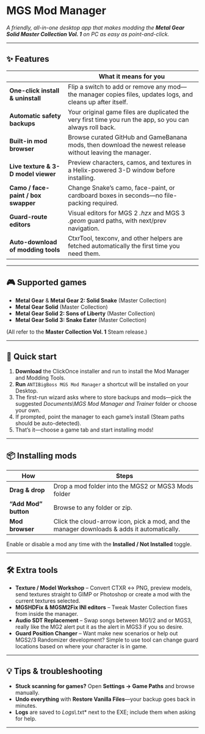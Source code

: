 # MGS Mod Manager

*A friendly, all-in-one desktop app that makes modding the **Metal Gear Solid Master Collection Vol. 1** on PC as easy as point-and-click.*

---

## ✨ Features

|           | What it means for you |
|-----------|-----------------------|
| **One-click install & uninstall** | Flip a switch to add or remove any mod—the manager copies files, updates logs, and cleans up after itself. |
| **Automatic safety backups** | Your original game files are duplicated the very first time you run the app, so you can always roll back. |
| **Built-in mod browser** | Browse curated GitHub and GameBanana mods, then download the newest release without leaving the manager. |
| **Live texture & 3-D model viewer** | Preview characters, camos, and textures in a Helix-powered 3-D window before installing. |
| **Camo / face-paint / box swapper** | Change Snake’s camo, face-paint, or cardboard boxes in seconds—no file-packing required. |
| **Guard-route editors** | Visual editors for MGS 2 *.hzx* and MGS 3 *.geom* guard paths, with next/prev navigation. |
| **Auto-download of modding tools** | CtxrTool, texconv, and other helpers are fetched automatically the first time you need them. |

---

## 🎮 Supported games

* **Metal Gear** & **Metal Gear 2: Solid Snake** (Master Collection)  
* **Metal Gear Solid** (Master Collection)
* **Metal Gear Solid 2: Sons of Liberty** (Master Collection)  
* **Metal Gear Solid 3: Snake Eater** (Master Collection)  

(All refer to the **Master Collection Vol. 1** Steam release.)

---

## 🚀 Quick start

1. **Download** the ClickOnce installer and run to install the Mod Manager and Modding Tools.  
2. **Run** `ANTIBigBoss MGS Mod Manager` a shortcut will be installed on your Desktop.  
3. The first-run wizard asks where to store backups and mods—pick the suggested *Documents\\MGS Mod Manager and Trainer* folder or choose your own.  
4. If prompted, point the manager to each game’s install (Steam paths should be auto-detected).  
5. That’s it—choose a game tab and start installing mods!

---

## 📦 Installing mods

| How | Steps |
|-----|-------|
| **Drag & drop** | Drop a mod folder into the MGS2 or MGS3 Mods folder |
| **“Add Mod” button** | Browse to any folder or zip. |
| **Mod browser** | Click the cloud-arrow icon, pick a mod, and the manager downloads & adds it automatically. |

Enable or disable a mod any time with the **Installed / Not Installed** toggle.

---

## 🛠️ Extra tools

* **Texture / Model Workshop** – Convert CTXR ↔ PNG, preview models, send textures straight to GIMP or Photoshop or create a mod with the current textures selected.
* **MGSHDFix & MGSM2Fix INI editors** – Tweak Master Collection fixes from inside the manager.  
* **Audio SDT Replacement** – Swap songs between MG1/2 and or MGS3, really like the MG2 alert put it as the alert in MGS3 if you so desire.
* **Guard Position Changer** – Want make new scenarios or help out MGS2/3 Randomizer development? Simple to use tool can change guard locations based on where your character is in game.

---

## 💡 Tips & troubleshooting

* **Stuck scanning for games?** Open **Settings → Game Paths** and browse manually.  
* **Undo everything** with **Restore Vanilla Files**—your backup goes back in minutes.  
* **Logs** are saved to *Logs\\*.txt* next to the EXE; include them when asking for help.

---



